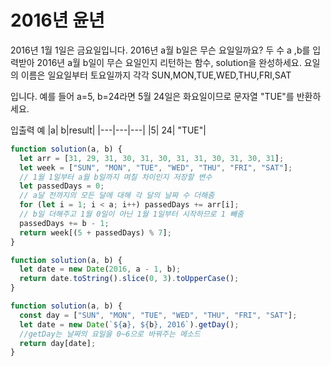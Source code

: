 # 2016년 윤년

2016년 1월 1일은 금요일입니다. 2016년 a월 b일은 무슨 요일일까요? 두 수 a ,b를 입력받아 2016년 a월 b일이 무슨 요일인지 리턴하는 함수, solution을 완성하세요. 요일의 이름은 일요일부터 토요일까지 각각 SUN,MON,TUE,WED,THU,FRI,SAT

입니다. 예를 들어 a=5, b=24라면 5월 24일은 화요일이므로 문자열 "TUE"를 반환하세요.

입출력 예
|a| b|result|
|---|---|---|
|5| 24| "TUE"|

```js
function solution(a, b) {
  let arr = [31, 29, 31, 30, 31, 30, 31, 31, 30, 31, 30, 31];
  let week = ["SUN", "MON", "TUE", "WED", "THU", "FRI", "SAT"];
  // 1월 1일부터 a월 b일까지 며칠 차이인지 저장할 변수
  let passedDays = 0;
  // a달 전까지의 모든 달에 대해 각 달의 날짜 수 더해줌
  for (let i = 1; i < a; i++) passedDays += arr[i];
  // b일 더해주고 1월 0일이 아닌 1월 1일부터 시작하므로 1 빼줌
  passedDays += b - 1;
  return week[(5 + passedDays) % 7];
}
```

```js
function solution(a, b) {
  let date = new Date(2016, a - 1, b);
  return date.toString().slice(0, 3).toUpperCase();
}
```

```js
function solution(a, b) {
  const day = ["SUN", "MON", "TUE", "WED", "THU", "FRI", "SAT"];
  let date = new Date(`${a}, ${b}, 2016`).getDay();
  //getDay는 날짜의 요일을 0~6으로 바꿔주는 메소드
  return day[date];
}
```
